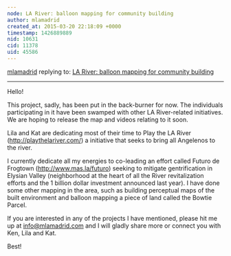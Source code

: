 ```yaml
---
node: LA River: balloon mapping for community building
author: mlamadrid
created_at: 2015-03-20 22:18:09 +0000
timestamp: 1426889889
nid: 10631
cid: 11378
uid: 45586
---
```




[mlamadrid](../profile/mlamadrid) replying to: [LA River: balloon mapping for community building](../notes/mlamadrid/06-29-2014/la-river-balloon-mapping-for-community-building)

----
Hello!

This project, sadly, has been put in the back-burner for now. The individuals participating in it have been swamped with other LA River-related initiatives. We are hoping to release the map and videos relating to it soon. 

Lila and Kat are dedicating most of their time to Play the LA River (http://playthelariver.com/) a initiative that seeks to bring all Angelenos to the river. 

I currently dedicate all my energies to co-leading an effort called Futuro de Frogtown (http://www.mas.la/futuro) seeking to mitigate gentrification in Elysian Valley (neighborhood at the heart of all the River revitalization efforts and the 1 billion dollar investment announced last year). I have done some other mapping in the area, such as building perceptual maps of the built environment and balloon mapping a piece of land called the Bowtie Parcel. 

If you are interested in any of the projects I have mentioned, please hit me up at info@mlamadrid.com and I will gladly share more or connect you with Ken, Lila and Kat.

Best!